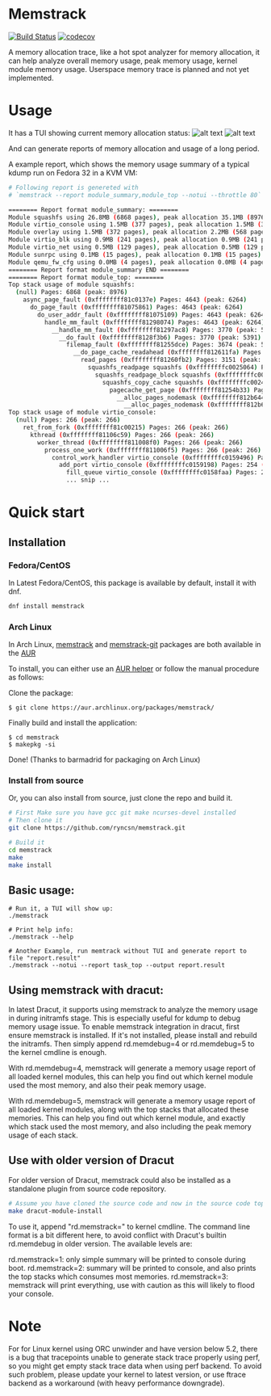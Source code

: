 # Memstrack

[![Build Status](https://travis-ci.org/ryncsn/memstrack.svg?branch=master)](https://travis-ci.org/ryncsn/memstrack) [![codecov](https://codecov.io/gh/ryncsn/memstrack/branch/master/graph/badge.svg)](https://codecov.io/gh/ryncsn/memstrack)

A memory allocation trace, like a hot spot analyzer for memory allocation, it can help analyze overall memory usage, peak memory usage, kernel module memory usage. Userspace memory trace is planned and not yet implemented.

# Usage
It has a TUI showing current memory allocation status:
![alt text](https://ryncsn.github.io/latest-memstrack-screenshot.png "Screenshot of TUI showing tasks")
![alt text](https://ryncsn.github.io/latest-memstrack-screenshot-2.png "Screenshot of TUI showing modules")

And can generate reports of memory allocation and usage of a long period.

A example report, which shows the memory usage summary of a typical kdump run on Fedora 32 in a KVM VM:
```sh
# Following report is genereted with
# `memstrack --report module_summary,module_top --notui --throttle 80`

======== Report format module_summary: ========
Module squashfs using 26.8MB (6868 pages), peak allocation 35.1MB (8976 pages)
Module virtio_console using 1.5MB (377 pages), peak allocation 1.5MB (377 pages)
Module overlay using 1.5MB (372 pages), peak allocation 2.2MB (568 pages)
Module virtio_blk using 0.9MB (241 pages), peak allocation 0.9MB (241 pages)
Module virtio_net using 0.5MB (129 pages), peak allocation 0.5MB (129 pages)
Module sunrpc using 0.1MB (15 pages), peak allocation 0.1MB (15 pages)
Module qemu_fw_cfg using 0.0MB (4 pages), peak allocation 0.0MB (4 pages)
======== Report format module_summary END ========
======== Report format module_top: ========
Top stack usage of module squashfs:
  (null) Pages: 6868 (peak: 8976)
    async_page_fault (0xffffffff81c0137e) Pages: 4643 (peak: 6264)
      do_page_fault (0xffffffff81075861) Pages: 4643 (peak: 6264)
        do_user_addr_fault (0xffffffff81075109) Pages: 4643 (peak: 6264)
          handle_mm_fault (0xffffffff81298074) Pages: 4643 (peak: 6264)
            __handle_mm_fault (0xffffffff81297ac8) Pages: 3770 (peak: 5391)
              __do_fault (0xffffffff8128f3b6) Pages: 3770 (peak: 5391)
                filemap_fault (0xffffffff81255dce) Pages: 3674 (peak: 5234)
                  __do_page_cache_readahead (0xffffffff812611fa) Pages: 3151 (peak: 4522)
                    read_pages (0xffffffff81260fb2) Pages: 3151 (peak: 4522)
                      squashfs_readpage squashfs (0xffffffffc0025064) Pages: 2973 (peak: 4342)
                        squashfs_readpage_block squashfs (0xffffffffc0027289) Pages: 2132 (peak: 3185)
                          squashfs_copy_cache squashfs (0xffffffffc0024a99) Pages: 2132 (peak: 3185)
                            pagecache_get_page (0xffffffff81254b33) Pages: 2132 (peak: 3185)
                              __alloc_pages_nodemask (0xffffffff812b6443) Pages: 2132 (peak: 3185)
                                __alloc_pages_nodemask (0xffffffff812b6443) Pages: 4264 (peak: 6370)
Top stack usage of module virtio_console:
  (null) Pages: 266 (peak: 266)
    ret_from_fork (0xffffffff81c00215) Pages: 266 (peak: 266)
      kthread (0xffffffff81106c59) Pages: 266 (peak: 266)
        worker_thread (0xffffffff811008f0) Pages: 266 (peak: 266)
          process_one_work (0xffffffff811006f5) Pages: 266 (peak: 266)
            control_work_handler virtio_console (0xffffffffc0159496) Pages: 265 (peak: 265)
              add_port virtio_console (0xffffffffc0159198) Pages: 254 (peak: 254)
                fill_queue virtio_console (0xffffffffc0158faa) Pages: 254 (peak: 254)
                ... snip ...
```

# Quick start

## Installation

### Fedora/CentOS
In Latest Fedora/CentOS, this package is available by default, install it with dnf.
```sh
dnf install memstrack
```

### Arch Linux
In Arch Linux, [memstrack](https://aur.archlinux.org/packages/memstrack/) and [memstrack-git](https://aur.archlinux.org/packages/memstrack-git/) packages are both available in the [AUR](https://aur.archlinux.org/)

To install, you can either use an [AUR helper](https://wiki.archlinux.org/index.php/AUR_helpers) or follow the manual procedure as follows:

Clone the package:
```
$ git clone https://aur.archlinux.org/packages/memstrack/
```
Finally build and install the application:
```
$ cd memstrack
$ makepkg -si
```
Done! (Thanks to barmadrid for packaging on Arch Linux)

### Install from source
Or, you can also install from source, just clone the repo and build it.
```sh
# First Make sure you have gcc git make ncurses-devel installed
# Then clone it
git clone https://github.com/ryncsn/memstrack.git

# Build it
cd memstrack
make
make install
```

## Basic usage:
```
# Run it, a TUI will show up:
./memstrack

# Print help info:
./memstrack --help

# Another Example, run memtrack without TUI and generate report to file "report.result"
./memstrack --notui --report task_top --output report.result
```

## Using memstrack with dracut:
In latest Dracut, it supports using memstrack to analyze the memory usage in during initramfs stage. This is especially useful for kdump to debug memory usage issue.
To enable memstrack integration in dracut, first ensure memstrack is installed. If it's not installed, please install and rebuild the initramfs. Then simply append rd.memdebug=4 or rd.memdebug=5 to the kernel cmdline is enough.

With rd.memdebug=4, memstrack will generate a memory usage report of all loaded kernel modules, this can help you find out which kernel module used the most memory, and also their peak memory usage.

With rd.memdebug=5, memstrack will generate a memory usage report of all loaded kernel modules, along with the top stacks that allocated these memories. This can help you find out which kernel module, and exactly which stack used the most memory, and also including the peak memory usage of each stack.

## Use with older version of Dracut
For older version of Dracut, memstrack could also be installed as a standalone plugin from source code repository.
```sh
# Assume you have cloned the source code and now in the source code top directory
make dracut-module-install
```

To use it, append "rd.memstrack=<level>" to kernel cmdline. The command line format is a bit different here, to avoid conflict with Dracut's builtin rd.memdebug in older version.
The available levels are:

rd.memstrack=1: only simple summary will be printed to console during boot.
rd.memstrack=2: summary will be printed to console, and also prints the top stacks which consumes most memories.
rd.memstrack=3: memstrack will print everything, use with caution as this will likely to flood your console.

# Note
For for Linux kernel using ORC unwinder and have version below 5.2, there is a bug that tracepoints unable to generate stack trace properly using perf, so you might get empty stack trace data when using perf backend. To avoid such problem, please update your kernel to latest version, or use ftrace backend as a workaround (with heavy performance downgrade).
